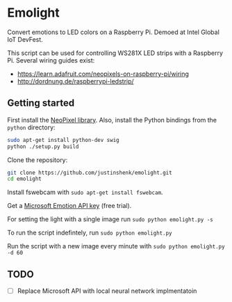 Emolight
========

Convert emotions to LED colors on a Raspberry Pi. Demoed at Intel Global IoT DevFest.

This script can be used for controlling WS281X LED strips with a Raspberry Pi. Several wiring guides exist:
- https://learn.adafruit.com/neopixels-on-raspberry-pi/wiring
- http://dordnung.de/raspberrypi-ledstrip/

## Getting started

First install the [NeoPixel library](https://github.com/jgarff/rpi_ws281x#build). Also, install the Python bindings from the `python` directory:

```sh
sudo apt-get install python-dev swig
python ./setup.py build
```

Clone the repository:
```sh
git clone https://github.com/justinshenk/emolight.git
cd emolight
```

Install fswebcam with `sudo apt-get install fswebcam`.

Get a [Microsoft Emotion API key](https://azure.microsoft.com/en-us/try/cognitive-services/?api=emotion-api) (free trial).

For setting the light with a single image run
`sudo python emolight.py -s`

To run the script indefintely, run `sudo python emolight.py`

Run the script with a new image every minute with `sudo python emolight.py -d 60`

## TODO
 - [ ] Replace Microsoft API with local neural network implmentatoin

